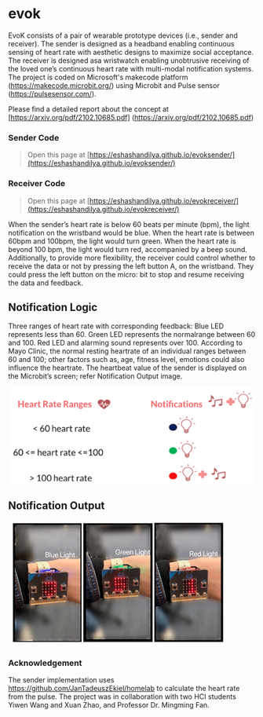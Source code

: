 # evok
EvoK consists of a pair of wearable prototype devices (i.e., sender and receiver). The sender is designed as a headband enabling continuous sensing of heart rate with aesthetic designs to maximize social acceptance. The receiver is designed asa wristwatch enabling unobtrusive receiving of the loved one’s continuous heart rate with multi-modal notification systems. The project is coded on Microsoft's makecode platform (https://makecode.microbit.org/) using Microbit and Pulse sensor (https://pulsesensor.com/). 

Please find a detailed report about the concept at [https://arxiv.org/pdf/2102.10685.pdf] (https://arxiv.org/pdf/2102.10685.pdf)

### Sender Code
> Open this page at [https://eshashandilya.github.io/evoksender/](https://eshashandilya.github.io/evoksender/)

### Receiver Code
> Open this page at [https://eshashandilya.github.io/evokreceiver/](https://eshashandilya.github.io/evokreceiver/)

When the sender’s heart rate is below 60 beats per minute (bpm), the light notification on the wristband would be blue. When the heart rate is between 60bpm and 100bpm, the light would turn green. When the heart rate is beyond 100 bpm, the light would turn red, accompanied by a beep sound. Additionally, to provide more flexibility, the receiver could control whether to receive the data or not by pressing the left button A, on the wristband. They could press the left button on the micro: bit to stop and resume receiving the data and feedback. 

## Notification Logic
Three ranges of heart rate with corresponding feedback: Blue LED represents less than 60. Green LED represents the normalrange between 60 and 100. Red LED and alarming sound represents over 100. According to Mayo Clinic, the normal resting heartrate of an individual ranges between 60 and 100; other factors such as, age, fitness level, emotions could also influence the heartrate. The heartbeat value of the sender is displayed on the Microbit’s screen; refer Notification Output image.

![Notification Logic](https://github.com/EshaShandilya/evokreceiver/blob/master/notification_logic.png?raw=true)

## Notification Output
![Notification Output](https://github.com/EshaShandilya/evokreceiver/blob/master/notification_output.png?raw=true)


### Acknowledgement
The sender implementation uses https://github.com/JanTadeuszEkiel/homelab to calculate the heart rate from the pulse.
The project was in collaboration with two HCI students Yiwen Wang and Xuan Zhao, and Professor Dr. Mingming Fan.
